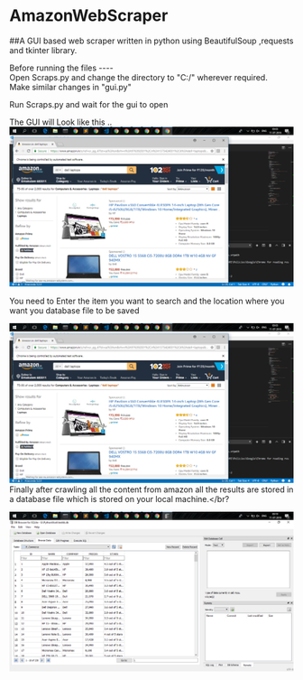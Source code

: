 # AmazonWebScraper
##A GUI based web scraper written in python using BeautifulSoup ,requests and tkinter library.</br>


Before running the files ----</br>
Open Scraps.py and change the directory to  "C:/"  wherever required.</br>
Make similar changes in "gui.py"</br>

Run Scraps.py and wait for the gui to open</br>

The GUI will Look like this ..</br>
![](images/Screenshot%20(20).png)


You need to Enter the item you want to search and the location where you want you database file to be saved</br> 

![](images/Screenshot%20(20).png)
Finally after crawling all the content from amazon all the results are stored in a database file which is stored on your local machine.</br?




![](images/Screenshot%20(22).png)
